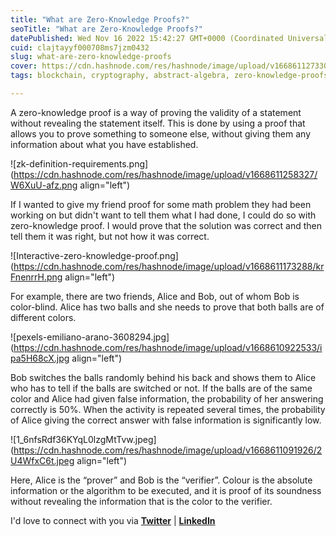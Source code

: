 ```yaml
---
title: "What are Zero-Knowledge Proofs?"
seoTitle: "What are Zero-Knowledge Proofs?"
datePublished: Wed Nov 16 2022 15:42:27 GMT+0000 (Coordinated Universal Time)
cuid: clajtayyf000708ms7jzm0432
slug: what-are-zero-knowledge-proofs
cover: https://cdn.hashnode.com/res/hashnode/image/upload/v1668611273301/jWU6Aq1kC.png
tags: blockchain, cryptography, abstract-algebra, zero-knowledge-proofs, number-theory

---
```


A zero-knowledge proof is a way of proving the validity of a statement without revealing the statement itself. This is done by using a proof that allows you to prove something to someone else, without giving them any information about what you have established.

![zk-definition-requirements.png](https://cdn.hashnode.com/res/hashnode/image/upload/v1668611258327/W6XuU-afz.png align="left")

If I wanted to give my friend proof for some math problem they had been working on but didn't want to tell them what I had done, I could do so with zero-knowledge proof. I would prove that the solution was correct and then tell them it was right, but not how it was correct.

![Interactive-zero-knowledge-proof.png](https://cdn.hashnode.com/res/hashnode/image/upload/v1668611173288/krFnenrrH.png align="left")

For example, there are two friends, Alice and Bob, out of whom Bob is color-blind. Alice has two balls and she needs to prove that both balls are of different colors.

![pexels-emiliano-arano-3608294.jpg](https://cdn.hashnode.com/res/hashnode/image/upload/v1668610922533/ipa5H68cX.jpg align="left")

Bob switches the balls randomly behind his back and shows them to Alice who has to tell if the balls are switched or not. If the balls are of the same color and Alice had given false information, the probability of her answering correctly is 50%. When the activity is repeated several times, the probability of Alice giving the correct answer with false information is significantly low.

![1_6nfsRdf36KYqL0lzgMtTvw.jpeg](https://cdn.hashnode.com/res/hashnode/image/upload/v1668611091926/2U4WfxC6t.jpeg align="left")

Here, Alice is the “prover” and Bob is the “verifier”. Colour is the absolute information or the algorithm to be executed, and it is proof of its soundness without revealing the information that is the color to the verifier.

I'd love to connect with you via [**Twitter**](https://twitter.com/bonaogeto) | [**LinkedIn**](https://www.linkedin.com/in/bonaventureogeto/)